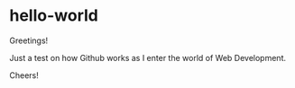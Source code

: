 # hello-world

Greetings!

Just a test on how Github works as I enter the world of Web Development.

Cheers!

